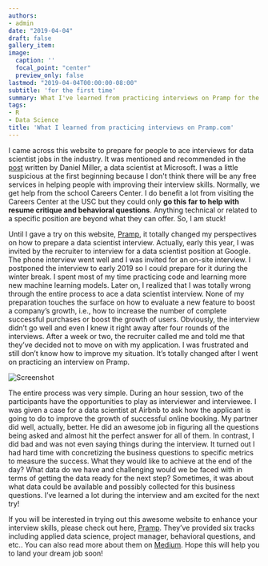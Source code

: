 ```yaml
---
authors:
- admin
date: "2019-04-04"
draft: false
gallery_item:
image:
  caption: ''
  focal_point: "center"
  preview_only: false
lastmod: "2019-04-04T00:00:00-08:00"
subtitle: 'for the first time'
summary: What I've learned from practicing interviews on Pramp for the first time
tags:
- R
- Data Science
title: 'What I learned from practicing interviews on Pramp.com'
---
```

I came across this website to prepare for people to ace interviews for data scientist jobs in the industry. It was mentioned and recommended in the [post](https://www.linkedin.com/pulse/so-you-want-job-data-scientist-daniel-miller/) written by Daniel Miller, a data scientist at Microsoft. I was a little suspicious at the first beginning because I don't think there will be any free services in helping people with improving their interview skills. Normally, we get help from the school Careers Center. I do benefit a lot from visiting the Careers Center at the USC but they could only **go this far to help with resume critique and behavioral questions**. Anything technical or related to a specific position are beyond what they can offer. So, I am stuck!

Until I gave a try on this website, [Pramp](https://www.pramp.com/), it totally changed my perspectives on how to prepare a data scientist interview. Actually, early this year, I was invited by the recruiter to interview for a data scientist position at Google. The phone interview went well and I was invited for an on-site interview. I postponed the interview to early 2019 so I could prepare for it during the winter break. I spent most of my time practicing code and learning more new machine learning models. Later on, I realized that I was totally wrong through the entire process to ace a data scientist interview. None of my preparation touches the surface on how to evaluate a new feature to boost a company’s growth, i.e., how to increase the number of complete successful purchases or boost the growth of users. Obviously, the interview didn’t go well and even I knew it right away after four rounds of the interviews. After a week or two, the recruiter called me and told me that they’ve decided not to move on with my application. I was frustrated and still don’t know how to improve my situation. It’s totally changed after I went on practicing an interview on Pramp. 

![Screenshot](https://cdn-images-1.medium.com/max/1600/1*T9rTWkhfFE47aiBtG5vjXA.jpeg)


The entire process was very simple. During an hour session, two of the participants have the opportunities to play as interviewer and interviewee. I was given a case for a data scientist at Airbnb to ask how the applicant is going to do to improve the growth of successful online booking. My partner did well, actually, better. He did an awesome job in figuring all the questions being asked and almost hit the perfect answer for all of them. In contrast, I did bad and was not even saying things during the interview. It turned out I had hard time with concretizing the business questions to specific metrics to measure the success. What they would like to achieve at the end of the day? What data do we have and challenging would we be faced with in terms of getting the data ready for the next step? Sometimes, it was about what data could be available and possibly collected for this business questions. I’ve learned a lot during the interview and am excited for the next try! 

If you will be interested in trying out this awesome website to enhance your interview skills, please check out here, [Pramp]( https://www.pramp.com/invt/9XKJnyqA6vSm4Wnbpyqz). They’ve provided six tracks including applied data science, project manager, behavioral questions, and etc.. You can also read more about them on [Medium]( https://blog.pramp.com/). Hope this will help you to land your dream job soon!
